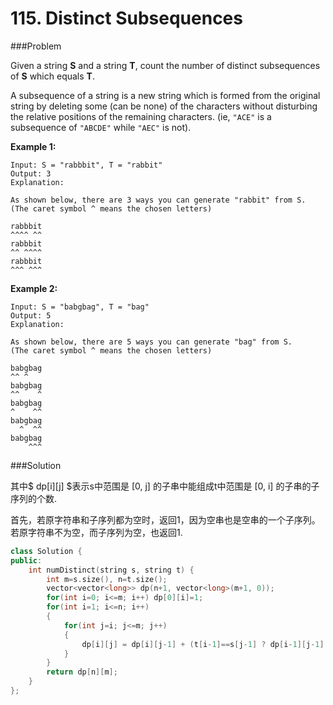 # 115. Distinct Subsequences

###Problem

Given a string **S** and a string **T**, count the number of distinct subsequences of **S** which equals **T**.

A subsequence of a string is a new string which is formed from the original string by deleting some (can be none) of the characters without disturbing the relative positions of the remaining characters. (ie, `"ACE"` is a subsequence of `"ABCDE"` while `"AEC"` is not).

**Example 1:**

```
Input: S = "rabbbit", T = "rabbit"
Output: 3
Explanation:

As shown below, there are 3 ways you can generate "rabbit" from S.
(The caret symbol ^ means the chosen letters)

rabbbit
^^^^ ^^
rabbbit
^^ ^^^^
rabbbit
^^^ ^^^
```

**Example 2:**

```
Input: S = "babgbag", T = "bag"
Output: 5
Explanation:

As shown below, there are 5 ways you can generate "bag" from S.
(The caret symbol ^ means the chosen letters)

babgbag
^^ ^
babgbag
^^    ^
babgbag
^    ^^
babgbag
  ^  ^^
babgbag
    ^^^
```



###Solution

其中$ dp[i][j] $表示s中范围是 [0, j] 的子串中能组成t中范围是 [0, i] 的子串的子序列的个数.

首先，若原字符串和子序列都为空时，返回1，因为空串也是空串的一个子序列。若原字符串不为空，而子序列为空，也返回1.

```c++
class Solution {
public:
    int numDistinct(string s, string t) {
        int m=s.size(), n=t.size();
        vector<vector<long>> dp(n+1, vector<long>(m+1, 0));
        for(int i=0; i<=m; i++) dp[0][i]=1;
        for(int i=1; i<=n; i++)
        {
            for(int j=i; j<=m; j++)
            {
                dp[i][j] = dp[i][j-1] + (t[i-1]==s[j-1] ? dp[i-1][j-1] : 0);
            }
        }
        return dp[n][m];
    }
};
```


